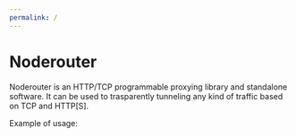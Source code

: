 ```yaml
---
permalink: /
---
```


# Noderouter

Noderouter is an HTTP/TCP programmable proxying library and standalone software. 
It can be used to trasparently tunneling any kind of traffic based on TCP and HTTP[S].

Example of usage:




